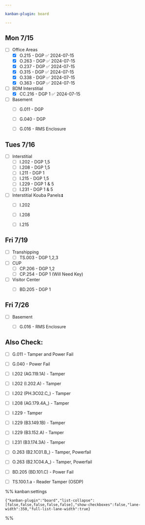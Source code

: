 ```yaml
---

kanban-plugin: board

---
```


## Mon 7/15

- [ ] Office Areas
	- [x] O.215 - DGP ✅ 2024-07-15
	- [x] O.263 - DGP ✅ 2024-07-15
	- [x] O.237 - DGP ✅ 2024-07-15
	- [x] O.315 - DGP ✅ 2024-07-15
	- [x] O.338 - DGP ✅ 2024-07-15
	- [x] O.363 - DGP ✅ 2024-07-15
- [ ] BDM Interstitial
	- [x] CC.216 - DGP 1 ✅ 2024-07-15
- [ ] Basement
	- [ ] G.011 - DGP
	- [ ] G.040 - DGP
	- [ ] G.016 - RMS Enclosure


## Tues 7/16

- [ ] Interstitial
	- [ ] I.202 - DGP 1,5
	- [ ] I.208 - DGP 1,5
	- [ ] I.211 - DGP 1
	- [ ] I.215 - DGP 1,5
	- [ ] I.229 - DGP 1 & 5
	- [ ] I.231 - DGP 1 & 5
- [ ] Interstitial
	Kouba Panels⏫ 
	- [ ] I.202
	- [ ] I.208
	- [ ] I.215


## Fri 7/19

- [ ] Transhipping
	- [ ] TS.003 - DGP 1,2,3
- [ ] CUP
	- [ ] CP.206 - DGP 1,2
	- [ ] CP.254 - DGP 1 (Will Need Key)
- [ ] Visitor Center
	- [ ] BD.205 - DGP 1


## Fri 7/26

- [ ] Basement
	- [ ] G.016 - RMS Enclosure


## Also Check:

- [ ] G.011 - Tamper and Power Fail
- [ ] G.040 - Power Fail
- [ ] I.202 (AG.119.1A) - Tamper
- [ ] I.202 (I.202.A) - Tamper
- [ ] I.202 (PH.3C02.C_) - Tamper
- [ ] I.208 (AG.179.4A_) - Tamper
- [ ] I.229 - Tamper
- [ ] I.229 (B3.149.1B) - Tamper
- [ ] I.229 (B3.152.A) - Tamper
- [ ] I.231 (B3.174.3A) - Tamper
- [ ] O.263 (B2.1C01.B_) - Tamper, Powerfail
- [ ] O.263 (B2.1C04.A_) - Tamper, Powerfail
- [ ] BD.205 (BD.101.C) - Power Fail
- [ ] TS.100.1.a - Reader Tamper (OSDP)




%% kanban:settings
```
{"kanban-plugin":"board","list-collapse":[false,false,false,false,false],"show-checkboxes":false,"lane-width":350,"full-list-lane-width":true}
```
%%